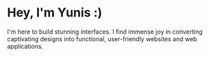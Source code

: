 
# Hey, I'm Yunis :)
I'm here to build stunning interfaces. I find immense joy in converting captivating designs into functional, user-friendly websites and web applications.

<br />
<br />
<br />

